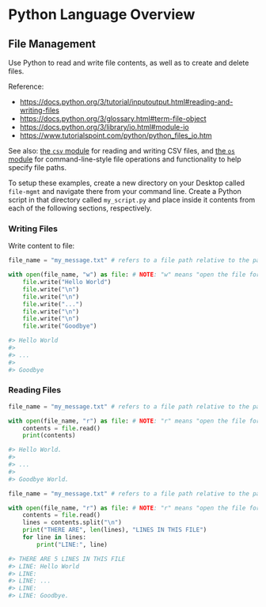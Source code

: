 # Python Language Overview

## File Management

Use Python to read and write file contents, as well as to create and delete files.

Reference:

 + https://docs.python.org/3/tutorial/inputoutput.html#reading-and-writing-files
 + https://docs.python.org/3/glossary.html#term-file-object
 + https://docs.python.org/3/library/io.html#module-io
 + https://www.tutorialspoint.com/python/python_files_io.htm

See also: [the `csv` module](../python/modules/csv.md) for reading and writing CSV files, and [the `os` module](../python/modules/os.md) for command-line-style file operations and functionality to help specify file paths.

To setup these examples, create a new directory on your Desktop called `file-mgmt` and navigate there from your command line. Create a Python script in that directory called `my_script.py` and place inside it contents from each of the following sections, respectively.

### Writing Files

Write content to file:

```python
file_name = "my_message.txt" # refers to a file path relative to the path from which you invoke your your script.

with open(file_name, "w") as file: # NOTE: "w" means "open the file for writing"
    file.write("Hello World")
    file.write("\n")
    file.write("\n")
    file.write("...")
    file.write("\n")
    file.write("\n")
    file.write("Goodbye")

#> Hello World
#>
#> ...
#>
#> Goodbye
```

### Reading Files

```python
file_name = "my_message.txt" # refers to a file path relative to the path from which you invoke your your script.

with open(file_name, "r") as file: # NOTE: "r" means "open the file for reading"
    contents = file.read()
    print(contents)

#> Hello World.
#>
#> ...
#>
#> Goodbye World.
```

```python
file_name = "my_message.txt" # refers to a file path relative to the path from which you invoke your your script.

with open(file_name, "r") as file: # NOTE: "r" means "open the file for reading"
    contents = file.read()
    lines = contents.split("\n")
    print("THERE ARE", len(lines), "LINES IN THIS FILE")
    for line in lines:
        print("LINE:", line)

#> THERE ARE 5 LINES IN THIS FILE
#> LINE: Hello World
#> LINE:
#> LINE: ...
#> LINE:
#> LINE: Goodbye.
```
